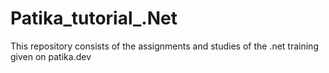 # Patika_tutorial_.Net
This repository consists of the assignments and studies of the .net training given on patika.dev
